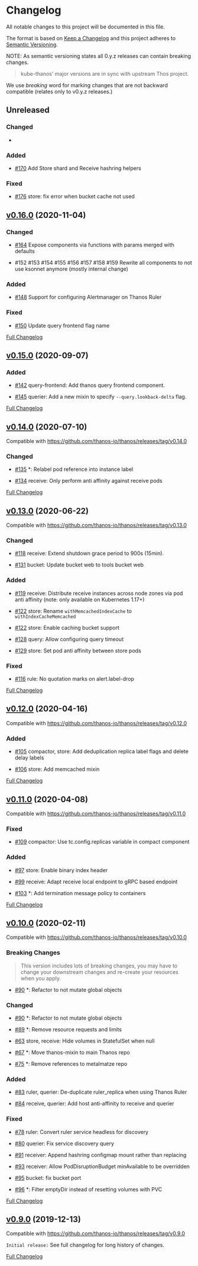 # Changelog

All notable changes to this project will be documented in this file.

The format is based on [Keep a Changelog](http://keepachangelog.com/en/1.0.0/)
and this project adheres to [Semantic Versioning](http://semver.org/spec/v2.0.0.html).

NOTE: As semantic versioning states all 0.y.z releases can contain breaking changes.

> kube-thanos' major versions are in sync with upstream Thos project.

We use *breaking* word for marking changes that are not backward compatible (relates only to v0.y.z releases.)

## Unreleased

### Changed

-

### Added

- [#170](https://github.com/thanos-io/kube-thanos/pull/170) Add Store shard and Receive hashring helpers

### Fixed

- [#176](https://github.com/thanos-io/kube-thanos/pull/176) store: fix error when bucket cache not used

## [v0.16.0](https://github.com/thanos-io/kube-thanos/tree/v0.16.0) (2020-11-04)

### Changed

- [#164](https://github.com/thanos-io/kube-thanos/pull/164) Expose components via functions with params merged with defaults

- #152 #153 #154 #155 #156 #157 #158 #159 Rewrite all components to not use ksonnet anymore (mostly internal change)

### Added

- [#148](https://github.com/thanos-io/kube-thanos/pull/148) Support for configuring Alertmanager on Thanos Ruler

### Fixed

- [#150](https://github.com/thanos-io/kube-thanos/pull/150) Update query frontend flag name

[Full Changelog](https://github.com/thanos-io/kube-thanos/compare/v0.15.0...v0.16.0)

## [v0.15.0](https://github.com/thanos-io/kube-thanos/tree/v0.15.0) (2020-09-07)

### Added

- [#142](https://github.com/thanos-io/kube-thanos/pull/142) query-frontend: Add thanos query frontend component.

- [#145](https://github.com/thanos-io/kube-thanos/pull/145) querier: Add a new mixin to specify `--query.lookback-delta` flag.

[Full Changelog](https://github.com/thanos-io/kube-thanos/compare/v0.14.0...v0.15.0)

## [v0.14.0](https://github.com/thanos-io/kube-thanos/tree/v0.14.0) (2020-07-10)

Compatible with https://github.com/thanos-io/thanos/releases/tag/v0.14.0

### Changed

- [#135](https://github.com/thanos-io/kube-thanos/pull/135) *: Relabel pod reference into instance label

- [#134](https://github.com/thanos-io/kube-thanos/pull/131) receive: Only perform anti affinity against receive pods

[Full Changelog](https://github.com/thanos-io/kube-thanos/compare/v0.13.0...v0.14.0)

## [v0.13.0](https://github.com/thanos-io/kube-thanos/tree/v0.13.0) (2020-06-22)

Compatible with https://github.com/thanos-io/thanos/releases/tag/v0.13.0

### Changed

- [#118](https://github.com/thanos-io/kube-thanos/pull/118) receive: Extend shutdown grace period to 900s (15min).

- [#131](https://github.com/thanos-io/kube-thanos/pull/131) bucket: Update bucket web to tools bucket web

### Added

- [#119](https://github.com/thanos-io/kube-thanos/pull/119) receive: Distribute receive instances across node zones via pod anti affinity (note: only available on Kubernetes 1.17+)

- [#122](https://github.com/thanos-io/kube-thanos/pull/122) store: Rename `withMemcachedIndexCache` to `withIndexCacheMemcached`

- [#122](https://github.com/thanos-io/kube-thanos/pull/122) store: Enable caching bucket support

- [#128](https://github.com/thanos-io/kube-thanos/pull/128) query: Allow configuring query timeout

- [#129](https://github.com/thanos-io/kube-thanos/pull/129) store: Set pod anti affinity between store pods

### Fixed

- [#116](https://github.com/thanos-io/kube-thanos/pull/116) rule: No quotation marks on alert.label-drop

[Full Changelog](https://github.com/thanos-io/kube-thanos/compare/v0.12.0...v0.13.0)

## [v0.12.0](https://github.com/thanos-io/kube-thanos/tree/v0.12.0) (2020-04-16)

Compatible with https://github.com/thanos-io/thanos/releases/tag/v0.12.0

### Added

- [#105](https://github.com/thanos-io/kube-thanos/pull/105) compactor, store: Add deduplication replica label flags and delete delay labels

- [#106](https://github.com/thanos-io/kube-thanos/pull/106) store: Add memcached mixin

[Full Changelog](https://github.com/thanos-io/kube-thanos/compare/v0.11.0...v0.12.0)

## [v0.11.0](https://github.com/thanos-io/kube-thanos/tree/v0.11.0) (2020-04-08)

Compatible with https://github.com/thanos-io/thanos/releases/tag/v0.11.0

### Fixed

- [#109](https://github.com/thanos-io/kube-thanos/pull/109) compactor: Use tc.config.replicas variable in compact component

### Added

- [#97](https://github.com/thanos-io/kube-thanos/pull/97) store: Enable binary index header

- [#99](https://github.com/thanos-io/kube-thanos/pull/99) receive: Adapt receive local endpoint to gRPC based endpoint

- [#103](https://github.com/thanos-io/kube-thanos/pull/103) *: Add termination message policy to containers

[Full Changelog](https://github.com/thanos-io/kube-thanos/compare/v0.10.0...v0.11.0)

## [v0.10.0](https://github.com/thanos-io/kube-thanos/tree/v0.10.0) (2020-02-11)

Compatible with https://github.com/thanos-io/thanos/releases/tag/v0.10.0

### Breaking Changes

> This version includes lots of breaking changes, you may have to change your downstream changes and re-create your resources when you apply.

- [#90](https://github.com/thanos-io/kube-thanos/pull/90)  *: Refactor to not mutate global objects

### Changed

- [#90](https://github.com/thanos-io/kube-thanos/pull/90)  *: Refactor to not mutate global objects

- [#89](https://github.com/thanos-io/kube-thanos/pull/89)  *: Remove resource requests and limits

- [#63](https://github.com/thanos-io/kube-thanos/pull/63)  store, receive: Hide volumes in StatefulSet when null

- [#67](https://github.com/thanos-io/kube-thanos/pull/67)  *: Move thanos-mixin to main Thanos repo

- [#75](https://github.com/thanos-io/kube-thanos/pull/75)  *: Remove references to metalmatze repo

### Added

- [#83](https://github.com/thanos-io/kube-thanos/pull/83)  ruler, querier: De-duplicate ruler_replica when using Thanos Ruler

- [#84](https://github.com/thanos-io/kube-thanos/pull/84)  receive, querier: Add host anti-affinity to receive and querier

### Fixed

- [#78](https://github.com/thanos-io/kube-thanos/pull/78) ruler: Convert ruler service headless for discovery

- [#80](https://github.com/thanos-io/kube-thanos/pull/80) querier: Fix service discovery query

- [#91](https://github.com/thanos-io/kube-thanos/pull/91) receiver: Append hashring configmap mount rather than replacing

- [#93](https://github.com/thanos-io/kube-thanos/pull/93) receiver: Allow PodDisruptionBudget minAvailable to be overridden

- [#95](https://github.com/thanos-io/kube-thanos/pull/95) bucket: fix bucket port

- [#96](https://github.com/thanos-io/kube-thanos/pull/96) *: Filter emptyDir instead of resetting volumes with PVC


[Full Changelog](https://github.com/thanos-io/kube-thanos/compare/v0.9.0...v0.10.0)

## [v0.9.0](https://github.com/thanos-io/kube-thanos/tree/v0.9.0) (2019-12-13)

Compatible with https://github.com/thanos-io/thanos/releases/tag/v0.9.0

`Initial release:` See full changelog for long history of changes.


[Full Changelog](https://github.com/thanos-io/kube-thanos/compare/53b47dd3c5c262bc17a5c37bad004839f7eda866...v0.9.0)

